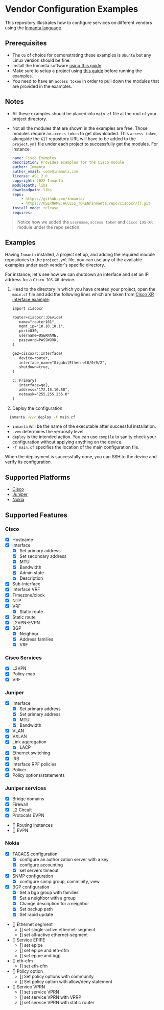 # Vendor Configuration Examples

This repository illustrates how to configure services on different vendors using the [Inmanta language](https://docs.inmanta.com/community/dev/language.html).

## Prerequisites

* The `OS` of choice for demonstrating these examples is `Ubuntu` but any Linux version should be fine.
* Install the Inmanta software [using this guide](https://docs.inmanta.com/community/latest/install/1-install-server.html#install-the-software).
* Make sure to setup a project using [this guide](https://docs.inmanta.com/community/latest/model_developers/configurationmodel.html) before running the examples.
* You need to have an `access token` in order to pull down the modules that are provided in the examples.

## Notes

* All these examples should be placed into `main.cf` file at the root of your project directory.

* Not all the modules that are shown in the examples are free. Those modules require an `access token` to get downloaded. This `access token`, alongside the `GIT` repository URL will have to be added to the `project.yml` file under each project to successfully get the modules. For instance:

  ```yaml
  name: Cisco Examples
  description: Provides examples for the Cisco module
  author: Inmanta
  author_email: code@inmanta.com
  license: ASL 2.0
  copyright: 2022 Inmanta
  modulepath: libs
  downloadpath: libs
  repo:
      - https://github.com/inmanta/
      - https://USERNAME:ACCESS_TOKEN@inmanta.repo/ciscoxr/{}.git
  install_mode: release
  requires:

  ```

> Notice how we added the `username`, `access token` and `Cisco IOS-XR` module under the repo section.

## Examples

Having `Inmanta` installed, a project set up, and adding the required module repositories to the `project.yml` file, you can use any of the available examples under each vendor's specific directory.

For instance, let's see how we can shutdown an interface and set an IP address for a `Cisco IOS-XR` device.

1) Head to the directory in which you have created your project, open the `main.cf` file and add the following lines which are taken from [Cisco XR interface example](Cisco/interface.cf):

   ```txt
   import ciscoxr

   router=ciscoxr::Device(
      name="router101",
      mgmt_ip="10.10.10.1",
      port=830,
      username=USERNAME,
      password=PASSWORD,
   )

   ge2=ciscoxr::Interface(
      device=router,
      interface_name="GigabitEthernet0/0/0/2",
      shutdown=true,
   )

   c::Primary(
      interface=ge2,
      address="172.16.10.50",
      netmask="255.255.255.0"
   )
   ```

2) Deploy the configuration:

  ```bash
    inmanta -vvv deploy -f main.cf
  ```

* `inmanta` will be the name of the executable after successful installation.
* `-vvv` determines the verbosity level.
* `deploy` is the intended action. You can use `compile` to sanity check your configuration without applying anything on the device.
* `-f main.cf` specifies the location of the main configuration file.

When the deployment is successfully done, you can SSH to the device and verify its configuration.

## Supported Platforms

* [Cisco](Cisco/README.md)
* [Juniper](Juniper/README.md)
* [Nokia](Nokia/README.md)

## Supported Features

### Cisco

* [x] Hostname
* [x] Interface
  * [x] Set primary address
  * [x] Set secondary address
  * [x] MTU
  * [x] Bandwidth
  * [x] Admin state
  * [x] Description
* [x] Sub-interface
* [x] Interface VRF
* [x] Timezone/clock
* [x] NTP
* [x] VRF
  * [x] Static route
* [x] Static route
* [x] L2VPN-EVPN
* [x] BGP
  * [x] Neighbor
  * [x] Address families
  * [x] VRF

### Cisco Services

* [x] L2VPN
* [x] Policy-map
* [x] VRF

### Juniper

* [x] Interface
  * [x] Set primary address
  * [x] Set primary address
  * [x] MTU
  * [x] Bandwidth

* [x] VLAN
* [x] VXLAN
* [x] Link aggregation
  * [x] LACP
* [x] Ethernet switching
* [x] IRB
* [x] Interface RPF policies
* [x] Policer
* [x] Policy options/statements

### Juniper services

* [x] Bridge domains
* [x] Firewall
* [x] L2 Circuit
* [x] Protocols EVPN
* [] Routing instances
* [] EVPN

### Nokia

* [x] TACACS configuration
  * [x] configure an authorization server with a key
  * [x] configure accounting
  * [x] set servers timeout
* [x] SNMP configuration
  * [x] configure snmp group, comminity, view
* [x] BGP configuration
  * [x] Set a bgp group with families
  * [x] Set a neighbor with a group
  * [x] Change description for a neighbor
  * [x] Set backup path
  * [x] Set rapid update
* [] Ethernet segment
  * [] set single-active ethernet-segment
  * [] set all-active ethernet-segment
* [] Service EPIPE
  * [] set epipe
  * [] set epipe and eth-cfm
  * [] set epipe and bgp
* [] eth-cfm
  * [] set eth-cfm
* [] Policy option
  * [] Set policy options with community
  * [] Set policy option with allow/deny statement
* [] Service VPRN
  * [] set service VPRN
  * [] set service VPRN with VRRP
  * [] set service VPRN with static router
